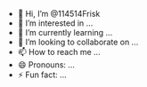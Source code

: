 - 👋 Hi, I’m @114514Frisk
- 👀 I’m interested in ...
- 🌱 I’m currently learning ...
- 💞️ I’m looking to collaborate on ...
- 📫 How to reach me ...
- 😄 Pronouns: ...
- ⚡ Fun fact: ...

<!---
114514Frisk/114514Frisk is a ✨ special ✨ repository because its `README.md` (this file) appears on your GitHub profile.
You can click the Preview link to take a look at your changes.
--->
